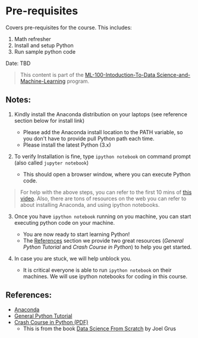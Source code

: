 # Pre-requisites

Covers pre-requisites for the course. This includes:

1. Math refresher
2. Install and setup Python
3. Run sample python code

Date: TBD

> This content is part of the [ML-100-Intoduction-To-Data Science-and-Machine-Learning](http://www.z2datalabs.com/data-science) program.

## Notes:

1. Kindly install the Anaconda distribution on your laptops (see reference section below for install link)
    - Please add the Anaconda install location to the PATH variable, so you don't have to provide pull Python path each time.
    - Please install the latest Python  (3.x)

2. To verify Installation is fine, type `ipython notebook` on command prompt (also called `jupyter notebook`)
    - This should open a browser window, where you can execute Python code.

> For help with the above steps, you can refer to the first 10 mins of [this video](https://www.youtube.com/watch?v=Q0jGAZAdZqM). Also, there are tons of resources on the web you can refer to about installing Anaconda, and using ipython notebooks.

3. Once you have `ipython notebook` running on you machine, you can start executing python code on your machine.
    - You are now ready to start learning Python!
    - The [References](#References) section we provide two great resources (*General Python Tutorial* and *Crash Course in Python*) to help you get started.

4. In case you are stuck, we will help unblock you.
    - It is critical everyone is able to run `ipython notebook` on their machines. We will use ipython notebooks for coding in this course.

## References:

- [Anaconda](https://www.continuum.io/downloads)
- [General Python Tutorial](http://cs231n.github.io/python-numpy-tutorial/)
- [Crash Course in Python (PDF)](resources/crashcoursepython.pdf)
    - This is from the book [Data Science From Scratch](https://www.amazon.com/Data-Science-Scratch-Principles-Python/dp/149190142X) by Joel Grus

